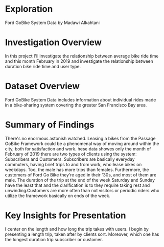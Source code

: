# Exploration

Ford GoBike System Data
by Madawi Alkahtani

# Investigation Overview

In this project I'll investigate the relationship between average bike ride time and this month February in 2019 and investigate the relationship between duration bike ride time and user type.

# Dataset Overview

Ford GoBike System Data includes information about individual rides made in a bike-sharing system covering the greater San Francisco Bay area.

# Summary of Findings

There's no enormous astonish watched. Leasing a bikes from the Passage GoBike Framework could be a phenomenal way of moving around within the city, both for satisfaction and work. hese data showes only the month of February of 2019 there are two types of clients using the system: Subscribers and Customers. Subscribers are basically everyday commuters, having brief trips to and from work, who lease bikes on weekdays. Too, the male has more trips than females. Furthermore, the customers of Ford Go Bike they're aged in their '30s, and most of them are male. The duration of the trip at the end of the week Saturday and Sunday have the least that and the clarification is to they require taking rest and unwinding.Customers are more often than not visitors or periodic riders who utilize the framework basically on ends of the week.

# Key Insights for Presentation

I center on the length and how long the trip takes with users. I begin by presenting a length trip, taken after by clients sort. Moreover, which one has the longest duration trip subscriber or customer.
